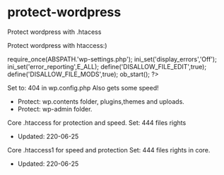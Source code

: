 # protect-wordpress
Protect wordpress with .htacess


Protect wordpress with htaccess:)

require_once(ABSPATH.'wp-settings.php');
ini_set('display_errors','Off');
ini_set('error_reporting',E_ALL);
define('DISALLOW_FILE_EDIT',true);
define('DISALLOW_FILE_MODS',true);
ob_start();
?>

Set to: 404 in wp.config.php Also gets some speed!


* Protect: wp.contents folder, plugins,themes and uploads.
* Protect: wp-admin folder.

Core .htaccess for protection and speed.  Set: 444 files rights
- Updated: 220-06-25

Core .htaccess1 for speed and protection  Set: 444 files rights
in core. 
- Updated: 220-06-25

